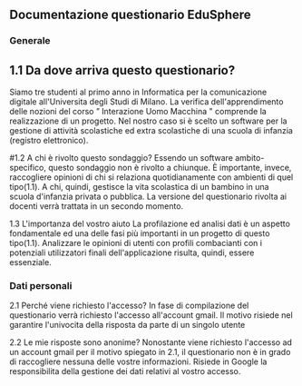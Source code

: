 Documentazione questionario EduSphere  
----------------

### Generale  
## 1.1 Da dove arriva questo questionario?
Siamo tre studenti al primo anno in Informatica per la comunicazione digitale all'Universita degli Studi di Milano. La verifica dell'apprendimento delle nozioni del corso ” Interazione Uomo Macchina " comprende la realizzazione di un progetto. Nel nostro caso si è scelto un software per la gestione di attività scolastiche ed extra scolastiche di una scuola di infanzia (registro elettronico).

#1.2 A chi è rivolto questo sondaggio?
Essendo un software ambito-specifico, questo sondaggio non è rivolto a chiunque. È importante, invece, raccogliere opinioni di chi si relaziona quotidianamente con ambienti di quel tipo(1.1).
A chi, quindi, gestisce la vita scolastica di un bambino in una scuola d'infanzia privata o pubblica. La versione del questionario rivolta ai docenti verrà trattata in un secondo momento.

1.3 L'importanza del vostro aiuto
La profilazione ed analisi dati è un aspetto fondamentale ed una delle fasi più importanti in un progetto di questo tipo(1.1). Analizzare le opinioni di utenti con profili combacianti con i potenziali utilizzatori finali dell'applicazione risulta, quindi, essere essenziale.

### Dati personali  
2.1 Perché viene richiesto l'accesso?
In fase di compilazione del questionario verrà richiesto l'accesso all'account gmail. Il motivo risiede nel garantire l'univocita della risposta da parte di un singolo utente

2.2 Le mie risposte sono anonime?
Nonostante viene richiesto l'accesso ad un account gmail per il motivo spiegato in 2.1, il questionario non è in grado di raccogliere nessuna delle vostre informazioni. Risiede in Google la responsibilita della gestione dei dati relativi al vostro accesso. 
